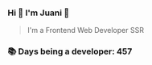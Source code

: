 ### Hi 👋 I&#39;m Juani 🦁

> I&#39;m a Frontend Web Developer SSR

### 📚 Days being a developer: 457
